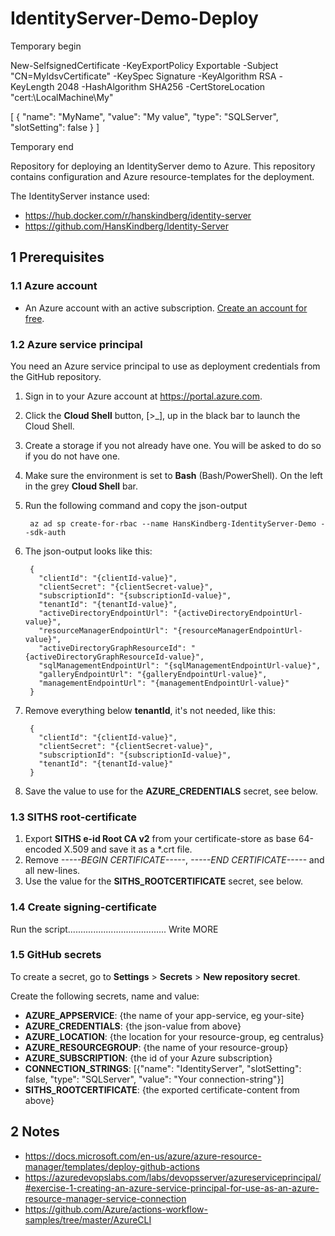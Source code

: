 # IdentityServer-Demo-Deploy








Temporary begin

New-SelfsignedCertificate -KeyExportPolicy Exportable -Subject "CN=MyIdsvCertificate" -KeySpec Signature -KeyAlgorithm RSA -KeyLength 2048 -HashAlgorithm SHA256 -CertStoreLocation "cert:\LocalMachine\My"

[
  {
    "name": "MyName",
    "value": "My value",
    "type": "SQLServer",
    "slotSetting": false
  }
]

Temporary end



















Repository for deploying an IdentityServer demo to Azure. This repository contains configuration and Azure resource-templates for the deployment.

The IdentityServer instance used:

- https://hub.docker.com/r/hanskindberg/identity-server
- https://github.com/HansKindberg/Identity-Server

## 1 Prerequisites

### 1.1 Azure account

- An Azure account with an active subscription. [Create an account for free](https://azure.microsoft.com/en-us/free/).

### 1.2 Azure service principal

You need an Azure service principal to use as deployment credentials from the GitHub repository.

1. Sign in to your Azure account at https://portal.azure.com.
2. Click the **Cloud Shell** button, [>_], up in the black bar to launch the Cloud Shell.
3. Create a storage if you not already have one. You will be asked to do so if you do not have one.
4. Make sure the environment is set to **Bash** (Bash/PowerShell). On the left in the grey **Cloud Shell** bar.
5. Run the following command and copy the json-output

		az ad sp create-for-rbac --name HansKindberg-IdentityServer-Demo --sdk-auth

6. The json-output looks like this:

		{
		  "clientId": "{clientId-value}",
		  "clientSecret": "{clientSecret-value}",
		  "subscriptionId": "{subscriptionId-value}",
		  "tenantId": "{tenantId-value}",
		  "activeDirectoryEndpointUrl": "{activeDirectoryEndpointUrl-value}",
		  "resourceManagerEndpointUrl": "{resourceManagerEndpointUrl-value}",
		  "activeDirectoryGraphResourceId": "{activeDirectoryGraphResourceId-value}",
		  "sqlManagementEndpointUrl": "{sqlManagementEndpointUrl-value}",
		  "galleryEndpointUrl": "{galleryEndpointUrl-value}",
		  "managementEndpointUrl": "{managementEndpointUrl-value}"
		}

7. Remove everything below **tenantId**, it's not needed, like this:

		{
		  "clientId": "{clientId-value}",
		  "clientSecret": "{clientSecret-value}",
		  "subscriptionId": "{subscriptionId-value}",
		  "tenantId": "{tenantId-value}"
		}

8. Save the value to use for the **AZURE_CREDENTIALS** secret, see below.

### 1.3 SITHS root-certificate

1. Export **SITHS e-id Root CA v2** from your certificate-store as base 64-encoded X.509 and save it as a *.crt file.
2. Remove *-----BEGIN CERTIFICATE-----*, *-----END CERTIFICATE-----* and all new-lines.
3. Use the value for the **SITHS_ROOTCERTIFICATE** secret, see below.

### 1.4 Create signing-certificate

Run the script.......................................
Write MORE

### 1.5 GitHub secrets

To create a secret, go to **Settings** > **Secrets** > **New repository secret**.

Create the following secrets, name and value:

- **AZURE_APPSERVICE**: {the name of your app-service, eg your-site}
- **AZURE_CREDENTIALS**: {the json-value from above}
- **AZURE_LOCATION**: {the location for your resource-group, eg centralus}
- **AZURE_RESOURCEGROUP**: {the name of your resource-group}
- **AZURE_SUBSCRIPTION**: {the id of your Azure subscription}
- **CONNECTION_STRINGS**: [{"name": "IdentityServer", "slotSetting": false, "type": "SQLServer", "value": "Your connection-string"}]
- **SITHS_ROOTCERTIFICATE**: {the exported certificate-content from above}

## 2 Notes

- https://docs.microsoft.com/en-us/azure/azure-resource-manager/templates/deploy-github-actions
- https://azuredevopslabs.com/labs/devopsserver/azureserviceprincipal/#exercise-1-creating-an-azure-service-principal-for-use-as-an-azure-resource-manager-service-connection
- https://github.com/Azure/actions-workflow-samples/tree/master/AzureCLI